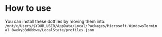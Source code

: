 # How to use
You can install these dotfiles by moving them into:
`/mnt/c/Users/$YOUR_USER/AppData/Local/Packages/Microsoft.WindowsTerminal_8wekyb3d8bbwe/LocalState/profiles.json`
